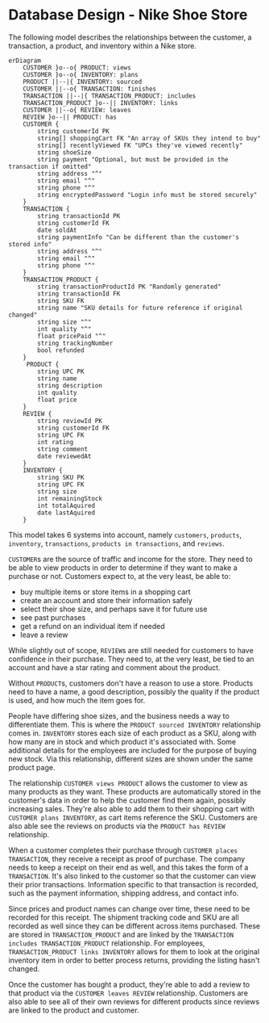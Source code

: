 # Database Design - Nike Shoe Store
The following model describes the relationships between the customer, a transaction, a product, and inventory within a Nike store.

```mermaid
erDiagram
    CUSTOMER }o--o{ PRODUCT: views
    CUSTOMER }o--o{ INVENTORY: plans
    PRODUCT ||--|{ INVENTORY: sourced
    CUSTOMER ||--o{ TRANSACTION: finishes
    TRANSACTION ||--|{ TRANSACTION_PRODUCT: includes
    TRANSACTION_PRODUCT }o--|| INVENTORY: links
    CUSTOMER ||--o{ REVIEW: leaves
    REVIEW }o--|| PRODUCT: has
    CUSTOMER {
        string customerId PK
        string[] shoppingCart FK "An array of SKUs they intend to buy"
        string[] recentlyViewed FK "UPCs they've viewed recently"
        string shoeSize
        string payment "Optional, but must be provided in the transaction if omitted"
        string address "^"
        string email "^"
        string phone "^"
        string encryptedPassword "Login info must be stored securely"
    }
    TRANSACTION {
        string transactionId PK
        string customerId FK
        date soldAt
        string paymentInfo "Can be different than the customer's stored info"
        string address "^"
        string email "^"
        string phone "^"
    }
    TRANSACTION_PRODUCT {
        string transactionProductId PK "Randomly generated"
        string transactionId FK
        string SKU FK
        string name "SKU details for future reference if original changed"
        string size "^"
        int quality "^"
        float pricePaid "^"
        string trackingNumber
        bool refunded
    }
     PRODUCT {
        string UPC PK
        string name
        string description
        int quality
        float price
    }
    REVIEW {
        string reviewId PK
        string customerId FK
        string UPC FK
        int rating
        string comment
        date reviewedAt
    }
    INVENTORY {
        string SKU PK
        string UPC FK
        string size
        int remainingStock
        int totalAquired
        date lastAquired
    }
```

This model takes 6 systems into account, namely `customers`, `products`, `inventory`, `transactions`, `products in transactions`, and `reviews`.

`CUSTOMER`s are the source of traffic and income for the store. They need to be able to view products in order to determine if they want to make a purchase or not. Customers expect to, at the very least, be able to:
- buy multiple items or store items in a shopping cart
- create an account and store their information safely
- select their shoe size, and perhaps save it for future use
- see past purchases
- get a refund on an individual item if needed
- leave a review

While slightly out of scope, `REVIEW`s are still needed for customers to have confidence in their purchase. They need to, at the very least, be tied to an account and have a star rating and comment about the product.

Without `PRODUCT`s, customers don't have a reason to use a store. Products need to have a name, a good description, possibly the quality if the product is used, and how much the item goes for.

People have differing shoe sizes, and the business needs a way to differentiate them. This is where the `PRODUCT sourced INVENTORY` relationship comes in. `INVENTORY` stores each size of each product as a SKU, along with how many are in stock and which product it's associated with. Some additional details for the employees are included for the purpose of buying new stock. Via this relationship, different sizes are shown under the same product page.

The relationship `CUSTOMER views PRODUCT` allows the customer to view as many products as they want. These products are automatically stored in the customer's data in order to help the customer find them again, possibly increasing sales. They're also able to add them to their shopping cart with `CUSTOMER plans INVENTORY`, as cart items reference the SKU. Customers are also able see the reviews on products via the `PRODUCT has REVIEW` relationship. 

When a customer completes their purchase through `CUSTOMER places TRANSACTION`, they receive a receipt as proof of purchase. The company needs to keep a receipt on their end as well, and this takes the form of a `TRANSACTION`. It's also linked to the customer so that the customer can view their prior transactions. Information specific to that transaction is recorded, such as the payment information, shipping address, and contact info.

Since prices and product names can change over time, these need to be recorded for this receipt. The shipment tracking code and SKU are all recorded as well since they can be different across items purchased. These are stored in `TRANSACTION_PRODUCT` and are linked by the `TRANSACTION includes TRANSACTION_PRODUCT` relationship. For employees, `TRANSACTION_PRODUCT links INVENTORY` allows for them to look at the original inventory item in order to better process returns, providing the listing hasn't changed.

Once the customer has bought a product, they're able to add a review to that product via the `CUSTOMER leaves REVIEW` relationship. Customers are also able to see all of their own reviews for different products since reviews are linked to the product and customer.